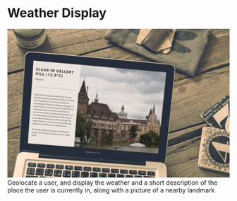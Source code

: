 # Weather Display
![Weather Display screenshot](weather_app_ss.jpg)
Geolocate a user, and display the weather and a short description of the place the user is currently in, along with a picture of a nearby landmark